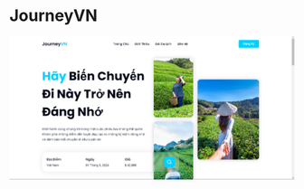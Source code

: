 # JourneyVN

<img align="center" alt="Coding" width="fit-content" height="fit-content" src="./screenshot/Ảnh chụp màn hình 2024-12-08 151203.png" />
